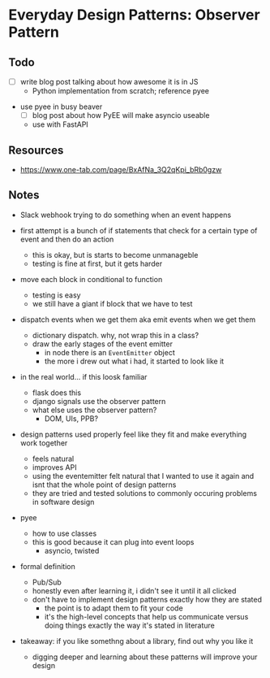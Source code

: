 # Everyday Design Patterns: Observer Pattern

## Todo

- [ ] write blog post talking about how awesome it is in JS
  - Python implementation from scratch; reference pyee
- use pyee in busy beaver
  - [ ] blog post about how PyEE will make asyncio useable
  - use with FastAPI

## Resources

- https://www.one-tab.com/page/BxAfNa_3Q2qKpi_bRb0gzw

## Notes

- Slack webhook trying to do something when an event happens
- first attempt is a bunch of if statements that check for a certain type of event and then do an action
  - this is okay, but is starts to become unmanageble
  - testing is fine at first, but it gets harder
- move each block in conditional to function
  - testing is easy
  - we still have a giant if block that we have to test
- dispatch events when we get them aka emit events when we get them
  - dictionary dispatch. why, not wrap this in a class?
  - draw the early stages of the event emitter
    - in node there is an `EventEmitter` object
    - the more i drew out what i had, it started to look like it

- in the real world... if this loosk familiar
  - flask does this
  - django signals use the observer pattern
  - what else uses the observer pattern?
    - DOM, UIs, PPB?

- design patterns used properly feel like they fit and make everything work together
  - feels natural
  - improves API
  - using the eventemitter felt natural that I wanted to use it again and isnt that the whole point of design patterns
  - they are tried and tested solutions to commonly occuring problems in software design

- pyee
  - how to use classes
  - this is good because it can plug into event loops
    - asyncio, twisted

- formal definition
  - Pub/Sub
  - honestly even after learning it, i didn't see it until it all clicked
  - don't have to implement design patterns exactly how they are stated
    - the point is to adapt them to fit your code
    - it's the high-level concepts that help us communicate versus doing things exactly the way it's stated in literature

- takeaway: if you like somethng about a library, find out why you like it
  - digging deeper and learning about these patterns will improve your design
